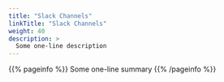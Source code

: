 ```yaml
---
title: "Slack Channels"
linkTitle: "Slack Channels"
weight: 40
description: >
  Some one-line description
---
```


{{% pageinfo %}}
Some one-line summary
{{% /pageinfo %}}

<!-- Add more content  -->
